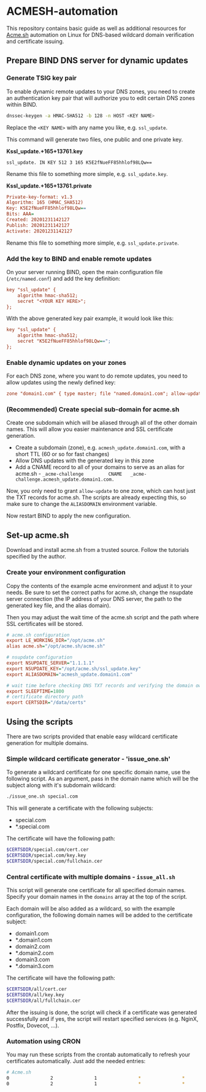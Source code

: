 # ACMESH-automation

This repository contains basic guide as well as additional resources for [Acme.sh](https://acme.sh/) automation on Linux for DNS-based wildcard domain verification and certificate issuing.

## Prepare BIND DNS server for dynamic updates

### Generate TSIG key pair

To enable dynamic remote updates to your DNS zones, you need to create an authentication key pair that will authorize you to edit certain DNS zones within BIND.

```bash
dnssec-keygen -a HMAC-SHA512 -b 128 -n HOST <KEY NAME>
```

Replace the `<KEY NAME>` with any name you like, e.g. `ssl_update`.

This command will generate two files, one public and one private key.

__Kssl_update.+165+13761.key__
```
ssl_update. IN KEY 512 3 165 K5E2fNueFF85hhlof98LQw==
```

Rename this file to something more simple, e.g. `ssl_update.key`.

__Kssl_update.+165+13761.private__
```ini
Private-key-format: v1.3
Algorithm: 165 (HMAC_SHA512)
Key: K5E2fNueFF85hhlof98LQw==
Bits: AAA=
Created: 20201231142127
Publish: 20201231142127
Activate: 20201231142127
```

Rename this file to something more simple, e.g. `ssl_update.private`.

### Add the key to BIND and enable remote updates

On your server running BIND, open the main configuration file (`/etc/named.conf`) and add the key definition:

```ini
key "ssl_update" {
    algorithm hmac-sha512;
    secret "<YOUR KEY HERE>";
};
```

With the above generated key pair example, it would look like this:

```ini
key "ssl_update" {
    algorithm hmac-sha512;
    secret "K5E2fNueFF85hhlof98LQw==";
};
```

### Enable dynamic updates on your zones

For each DNS zone, where you want to do remote updates, you need to allow updates using the newly defined key:

```ini
zone "domain1.com" { type master; file "named.domain1.com"; allow-update { key "ssl_update"; }; };
```

### (Recommended) Create special sub-domain for acme.sh

Create one subdomain which will be aliased through all of the other domain names. This will allow you easier maintenance and SSL certificate generation.

- Create a subdomain (zone), e.g. `acmesh_update.domain1.com`, with a short TTL (60 or so for fast changes)
- Allow DNS updates with the generated key in this zone
- Add a CNAME record to all of your domains to serve as an alias for acme.sh - `_acme-challenge         CNAME   _acme-challenge.acmesh_update.domain1.com.`

Now, you only need to grant `allow-update` to one zone, which can host just the TXT records for acme.sh. The scripts are already expecting this, so make sure to change the `ALIASDOMAIN` environment variable.

Now restart BIND to apply the new configuration.

## Set-up acme.sh

Download and install acme.sh from a trusted source. Follow the tutorials specified by the author.

### Create your environment configuration

Copy the contents of the example acme environment and adjust it to your needs. Be sure to set the correct paths for acme.sh, change the nsupdate server connection (the IP address of your DNS server, the path to the generated key file, and the alias domain).

Then you may adjust the wait time of the acme.sh script and the path where SSL certificates will be stored.

```ini
# acme.sh configuration
export LE_WORKING_DIR="/opt/acme.sh"
alias acme.sh="/opt/acme.sh/acme.sh"

# nsupdate configuration
export NSUPDATE_SERVER="1.1.1.1"
export NSUPDATE_KEY="/opt/acme.sh/ssl_update.key"
export ALIASDOMAIN="acmesh_update.domain1.com"

# wait time before checking DNS TXT records and verifying the domain ownership
export SLEEPTIME=1800
# certificate directory path
export CERTSDIR="/data/certs"
```

## Using the scripts

There are two scripts provided that enable easy wildcard certificate generation for multiple domains.

### Simple wildcard certificate generator - 'issue_one.sh'

To generate a wildcard certificate for one specific domain name, use the following script. As an argument, pass in the domain name which will be the subject along with it's subdomain wildcard:

```bash
./issue_one.sh special.com
```

This will generate a certificate with the following subjects:

- special.com
- *.special.com

The certificate will have the following path:

```bash
$CERTSDIR/special.com/cert.cer
$CERTSDIR/special.com/key.key
$CERTSDIR/special.com/fullchain.cer
```

### Central certificate with multiple domains - `issue_all.sh`

This script will generate one certificate for all specified domain names. Specify your domain names in the `domains` array at the top of the script.

Each domain will be also added as a wildcard, so with the example configuration, the following domain names will be added to the certificate subject:

- domain1.com
- *.domain1.com
- domain2.com
- *.domain2.com
- domain3.com
- *.domain3.com

The certificate will have the following path:

```bash
$CERTSDIR/all/cert.cer
$CERTSDIR/all/key.key
$CERTSDIR/all/fullchain.cer
```

After the issuing is done, the script will check if a certificate was generated successfully and if yes, the script will restart specified services (e.g. NginX, Postfix, Dovecot, ...).

### Automation using CRON

You may run these scripts from the crontab automatically to refresh your certificates automatically. Just add the needed entries:

```bash
# Acme.sh
0               2               1               *               *               /opt/acme.sh/issue_all.sh
0               2               1               *               *               /opt/acme.sh/issue_one.sh special.com
```
